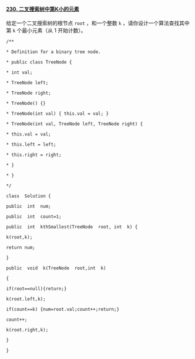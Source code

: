 ﻿#### [230. 二叉搜索树中第K小的元素](https://leetcode.cn/problems/kth-smallest-element-in-a-bst/)

给定一个二叉搜索树的根节点 `root` ，和一个整数 `k` ，请你设计一个算法查找其中第 `k`  个最小元素（从 1 开始计数）。

 
~~~
/**

* Definition for a binary tree node.

* public class TreeNode {

* int val;

* TreeNode left;

* TreeNode right;

* TreeNode() {}

* TreeNode(int val) { this.val = val; }

* TreeNode(int val, TreeNode left, TreeNode right) {

* this.val = val;

* this.left = left;

* this.right = right;

* }

* }

*/

class  Solution {

public  int  num;

public  int  count=1;

public  int  kthSmallest(TreeNode  root, int  k) {

k(root,k);

return num;

}

public  void  k(TreeNode  root,int  k)

{

if(root==null){return;}

k(root.left,k);

if(count==k) {num=root.val;count++;return;}

count++;

k(root.right,k);

}

}
